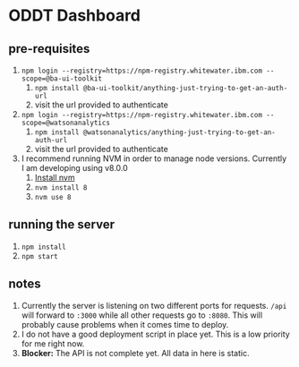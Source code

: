 # ODDT Dashboard

## pre-requisites
1. `npm login --registry=https://npm-registry.whitewater.ibm.com --scope=@ba-ui-toolkit`
    1. `npm install @ba-ui-toolkit/anything-just-trying-to-get-an-auth-url`
    2. visit the url provided to authenticate
2. `npm login --registry=https://npm-registry.whitewater.ibm.com --scope=@watsonanalytics`
    1. `npm install @watsonanalytics/anything-just-trying-to-get-an-auth-url`
    2. visit the url provided to authenticate
3. I recommend running NVM in order to manage node versions. Currently I am developing using v8.0.0
    1. [Install nvm](https://github.com/creationix/nvm)
    2. `nvm install 8`
    3. `nvm use 8`


## running the server
1. `npm install`
2. `npm start`

## notes
1. Currently the server is listening on two different ports for requests. `/api` will forward to `:3000` while all other requests go to `:8080`. This will probably cause problems when it comes time to deploy.
2. I do not have a good deployment script in place yet. This is a low priority for me right now.
3. **Blocker:** The API is not complete yet. All data in here is static.
